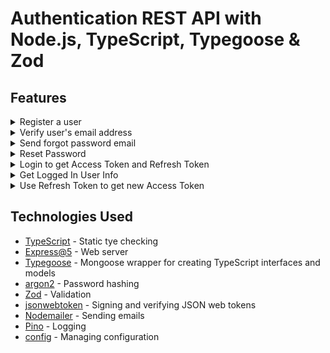 # Authentication REST API with Node.js, TypeScript, Typegoose & Zod

## Features
<details>
<summary>Register a user</summary>
  <img src="https://user-images.githubusercontent.com/86552266/180679864-d598cc3f-229e-44f1-9d19-571ebbb097aa.png">
</details>
<details>
<summary>Verify user's email address</summary>
  User Verification mail
  <img src="https://user-images.githubusercontent.com/86552266/180679646-2dedfb60-5b1f-49e9-8c74-33f563b16e4c.png">
  Verifying user
  <img src="https://user-images.githubusercontent.com/86552266/180679650-35f5c7e3-16d5-4323-8e3f-1dcb4d772d93.png">
</details>
<details>
<summary>Send forgot password email</summary>
  <img src="https://user-images.githubusercontent.com/86552266/180680103-30a64fe9-d748-48b3-923e-0147c2fa084c.png">
  <img src="https://user-images.githubusercontent.com/86552266/180680109-90309a58-ff21-4fbb-a51e-7610e22308ce.png">
</details>
<details>
<summary>Reset Password</summary>
  <img src="https://user-images.githubusercontent.com/86552266/180680693-82d5795c-911f-45f6-b75a-c76d008de063.png">
  <img src="[https://user-images.githubusercontent.com/86552266/180680693-82d5795c-911f-45f6-b75a-c76d008de063.png](https://user-images.githubusercontent.com/86552266/180680699-9e40a245-a83e-45a3-b1fd-cdbd56a3628a.png)">
</details>
<details>
<summary>Login to get Access Token and Refresh Token</summary>
  <img src="https://user-images.githubusercontent.com/86552266/180680989-1ef3c39f-a787-4da5-854c-9986e7a7cc97.png">
</details>
<details>
<summary>Get Logged In User Info</summary>
  <img src="https://user-images.githubusercontent.com/86552266/180681100-6970b26c-69aa-4ca7-99ad-a7a0568b82fc.png">
</details>
<details>
<summary>Use Refresh Token to get new Access Token</summary>
  <img src="https://user-images.githubusercontent.com/86552266/180681255-b01dbe9d-14e7-4cda-850f-a3b28ece65cd.png">
</details>

## Technologies Used
- [TypeScript](https://www.typescriptlang.org/) - Static tye checking 
- [Express@5](https://expressjs.com/en/5x/api.html) - Web server
- [Typegoose](https://typegoose.github.io/typegoose/) - Mongoose wrapper for creating TypeScript interfaces and models
- [argon2](https://github.com/ranisalt/node-argon2#readme) - Password hashing
- [Zod](https://github.com/colinhacks/zod) - Validation
- [jsonwebtoken](https://github.com/auth0/node-jsonwebtoken) - Signing and verifying JSON web tokens
- [Nodemailer](https://nodemailer.com/about/) - Sending emails
- [Pino](https://github.com/pinojs/pino) - Logging
- [config](https://github.com/lorenwest/node-config) - Managing configuration
